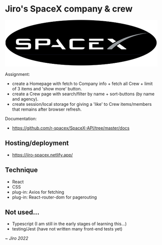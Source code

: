 # Jiro's SpaceX company & crew

![schets](./src/assets/spacex-logo.png)

Assignment:
- create a Homepage with fetch to Company info + fetch all Crew + limit of 3 items and 'show more' button.
- create a Crew page with search/filter by name + sort-buttons (by name and agency).
- create session/local storage for giving a 'like' to Crew items/members that remains after browser refresh.

Documentation:
- https://github.com/r-spacex/SpaceX-API/tree/master/docs

## Hosting/deployment
 *  https://jiro-spacex.netlify.app/

## Technique
 * React
 * CSS
 * plug-in: Axios for fetching
 * plug-in: React-router-dom for pagerouting

## Not used...
* Typescript (I am still in the early stages of learning this...)
* testing/Jest (have not written many front-end tests yet)

~ _Jiro 2022_
